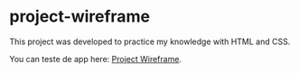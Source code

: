 # project-wireframe

This project was developed to practice my knowledge with HTML and CSS.

You can teste de app here: [Project Wireframe](https://dihnauer.github.io/project-wireframe/).
